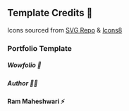 ## Template Credits 🙌
Icons sourced from [SVG Repo](https://www.svgrepo.com/) & [Icons8](https://icons8.com/icons) 

### Portfolio Template 
##### Wowfolio 🦄
##### Author 👨‍💻
**Ram Maheshwari ⚡**
